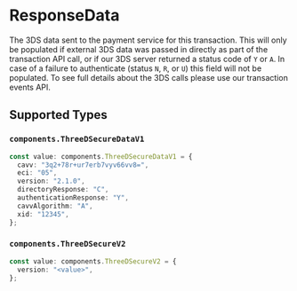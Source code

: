 # ResponseData

The 3DS data sent to the payment service for this transaction. This will only be populated if external 3DS data was passed in directly as part of the transaction API call, or if our 3DS server returned a status code of `Y` or `A`. In case of a failure to authenticate (status `N`, `R`, or `U`) this field will not be populated. To see full details about the 3DS calls please use our transaction events API.


## Supported Types

### `components.ThreeDSecureDataV1`

```typescript
const value: components.ThreeDSecureDataV1 = {
  cavv: "3q2+78r+ur7erb7vyv66vv8=",
  eci: "05",
  version: "2.1.0",
  directoryResponse: "C",
  authenticationResponse: "Y",
  cavvAlgorithm: "A",
  xid: "12345",
};
```

### `components.ThreeDSecureV2`

```typescript
const value: components.ThreeDSecureV2 = {
  version: "<value>",
};
```

